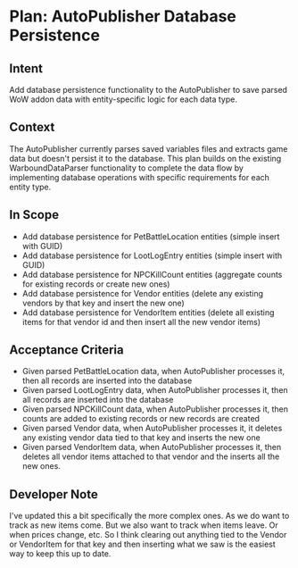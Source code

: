 # Plan: AutoPublisher Database Persistence

## Intent  
Add database persistence functionality to the AutoPublisher to save parsed WoW addon data with entity-specific logic for each data type.

## Context  
The AutoPublisher currently parses saved variables files and extracts game data but doesn't persist it to the database. This plan builds on the existing WarboundDataParser functionality to complete the data flow by implementing database operations with specific requirements for each entity type.

## In Scope  
- Add database persistence for PetBattleLocation entities (simple insert with GUID)
- Add database persistence for LootLogEntry entities (simple insert with GUID)  
- Add database persistence for NPCKillCount entities (aggregate counts for existing records or create new ones)
- Add database persistence for Vendor entities (delete any existing vendors by that key and insert the new one)
- Add database persistence for VendorItem entities (delete all existing items for that vendor id and then insert all the new vendor items)

## Acceptance Criteria  
- Given parsed PetBattleLocation data, when AutoPublisher processes it, then all records are inserted into the database
- Given parsed LootLogEntry data, when AutoPublisher processes it, then all records are inserted into the database
- Given parsed NPCKillCount data, when AutoPublisher processes it, then counts are added to existing records or new records are created
- Given parsed Vendor data, when AutoPublisher processes it, it deletes any existing vendor data tied to that key and inserts the new one
- Given parsed VendorItem data, when AutoPublisher processes it, then deletes all vendor items attached to that vendor and the inserts all the new ones.

## Developer Note
I've updated this a bit specifically the more complex ones. As we do want to track as new items come. But we also want to track when items leave. Or when prices change, etc. So I think clearing out anything tied to the Vendor or VendorItem for that key and then inserting what we saw is the easiest way to keep this up to date.
